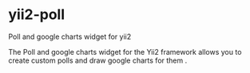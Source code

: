 # yii2-poll
Poll and google charts widget for yii2

The Poll and google charts widget for the Yii2 framework allows you to create custom polls and draw google charts for them .


